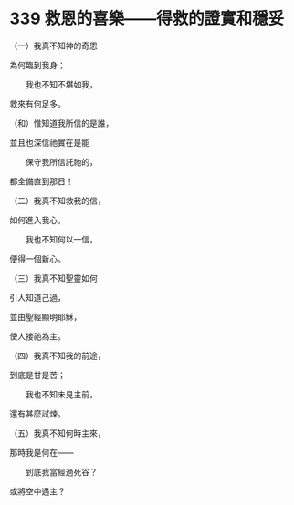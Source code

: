 # 339 救恩的喜樂——得救的證實和穩妥

（一）我真不知神的奇恩

為何臨到我身；

　　我也不知不堪如我，

救來有何足多。

（和）惟知道我所信的是誰，

並且也深信祂實在是能

　　保守我所信託祂的，

都全備直到那日！

（二）我真不知救我的信，

如何進入我心，

　　我也不知何以一信，

便得一個新心。

（三）我真不知聖靈如何

引人知道己過，

並由聖經顯明耶穌，

使人接祂為主。

（四）我真不知我的前途，

到底是甘是苦；

　　我也不知未見主前，

還有甚麼試煉。

（五）我真不知何時主來，

那時我是何在——

　　到底我當經過死谷？

或將空中遇主？

